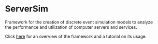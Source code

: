 # ServerSim
Framework for the creation of discrete event simulation models to analyze the performance and utilization of computer servers and services.

Click [here](https://github.com/pvillela/ServerSim/blob/master/OverviewAndTutorial.ipynb) for an overview of the framework and a tutorial on its usage.
